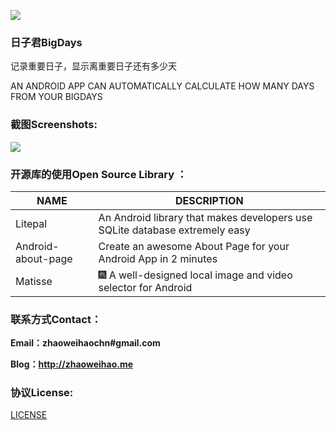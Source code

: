![](https://github.com/zhaoweihaoChina/BigDays/blob/master/app/src/main/res/mipmap-xxhdpi/ic_launcher.png)

### 日子君BigDays

记录重要日子，显示离重要日子还有多少天

AN ANDROID APP CAN AUTOMATICALLY CALCULATE HOW MANY DAYS FROM YOUR BIGDAYS

### 截图Screenshots:

![](https://github.com/zhaoweihaoChina/BigDays/blob/master/screenshot/PIC.png)

### 开源库的使用Open Source Library ：

| NAME               | DESCRIPTION                              |
| ------------------ | ---------------------------------------- |
| Litepal            | An Android library that makes developers use SQLite database extremely easy |
| Android-about-page | Create an awesome About Page for your Android App in 2 minutes |
| Matisse            | 🎆 A well-designed local image and video selector for Android |


### 联系方式Contact：

**Email：zhaoweihaochn#gmail.com**

**Blog：http://zhaoweihao.me**


### 协议License:

[LICENSE](https://github.com/zhaoweihaoChina/BigDays/blob/master/LICENSE)






